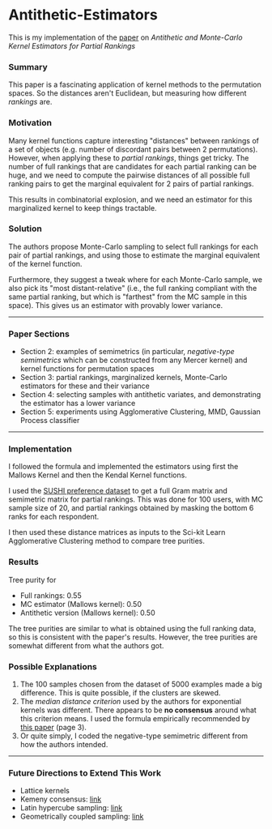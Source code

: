 # Antithetic-Estimators
This is my implementation of the [paper](https://link.springer.com/article/10.1007/s11222-019-09859-z) on *Antithetic and Monte-Carlo Kernel Estimators for Partial Rankings*

### Summary

This paper is a fascinating application of kernel methods to the permutation spaces. So the distances aren't Euclidean, but measuring how different *rankings* are. 

### Motivation

Many kernel functions capture interesting "distances" between rankings of a set of objects (e.g. number of discordant pairs between 2 permutations). However, when applying these to *partial rankings*, things get tricky. The number of full rankings that are candidates for each partial ranking can be huge, and we need to compute the pairwise distances of all possible full ranking pairs to get the marginal equivalent for 2 pairs of partial rankings.

This results in combinatorial explosion, and we need an estimator for this marginalized kernel to keep things tractable.

### Solution

The authors propose Monte-Carlo sampling to select full rankings for each pair of partial rankings, and using those to estimate the marginal equivalent of the kernel function.

Furthermore, they suggest a tweak where for each Monte-Carlo sample, we also pick its "most distant-relative" (i.e., the full ranking compliant with the same partial ranking, but which is "farthest" from the MC sample in this space). This gives us an estimator with provably lower variance.

---

### Paper Sections

- Section 2: examples of semimetrics (in particular, *negative-type semimetrics* which can be constructed from any Mercer kernel) and kernel functions for permutation spaces
- Section 3: partial rankings, marginalized kernels, Monte-Carlo estimators for these and their variance
- Section 4: selecting samples with antithetic variates, and demonstrating the estimator has a lower variance
- Section 5: experiments using Agglomerative Clustering, MMD, Gaussian Process classifier

---

### Implementation

I followed the formula and implemented the estimators using first the Mallows Kernel and then the Kendal Kernel functions.

I used the [SUSHI preference dataset](http://www.kamishima.net/sushi/) to get a full Gram matrix and semimetric matrix for partial rankings. This was done for 100 users, with MC sample size of 20, and partial rankings obtained by masking the bottom 6 ranks for each respondent.

I then used these distance matrices as inputs to the Sci-kit Learn Agglomerative Clustering method to compare tree purities.

### Results

Tree purity for 
- Full rankings: 0.55
- MC estimator (Mallows kernel): 0.50
- Antithetic version (Mallows kernel): 0.50

The tree purities are similar to what is obtained using the full ranking data, so this is consistent with the paper's results. However, the tree purities are somewhat different from what the authors got. 

### Possible Explanations

1. The 100 samples chosen from the dataset of 5000 examples made a big difference. This is quite possible, if the clusters are skewed.
2. The *median distance criterion* used by the authors for exponential kernels was different. There appears to be **no consensus** around what this criterion means. I used the formula empirically recommended by [this paper](https://arxiv.org/pdf/1708.05106.pdf) (page 3).
3. Or quite simply, I coded the negative-type semimetric different from how the authors intended.

---

### Future Directions to Extend This Work

- Lattice kernels
- Kemeny consensus: [link](https://pastel.archives-ouvertes.fr/tel-01983274/)
- Latin hypercube sampling: [link](https://projecteuclid.org/euclid.ejs/1580202025)
- Geometrically coupled sampling: [link](https://proceedings.neurips.cc/paper/2018/hash/b3e3e393c77e35a4a3f3cbd1e429b5dc-Abstract.html)
